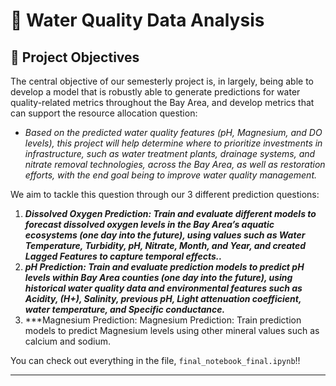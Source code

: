 # 🌊 Water Quality Data Analysis

## 📌 Project Objectives

The central objective of our semesterly project is, in largely, being able to develop a model that is robustly able to generate predictions for water quality-related metrics throughout the Bay Area, and develop metrics that can support the resource allocation question:

- *Based on the predicted water quality features (pH, Magnesium, and DO levels), this project will help determine where to prioritize investments in infrastructure, such as water treatment plants, drainage systems, and nitrate removal technologies, across the Bay Area, as well as restoration efforts, with the end goal being to improve water quality management.*

We aim to tackle this question through our 3 different prediction questions:

1) ***Dissolved Oxygen Prediction: Train and evaluate different models to forecast dissolved oxygen levels in the Bay Area’s aquatic ecosystems (one day into the future), using values such as Water Temperature, Turbidity, pH, Nitrate, Month, and Year, and created Lagged Features to capture temporal effects..***
2) ***pH Prediction: Train and evaluate prediction models to predict pH levels within Bay Area counties (one day into the future), using historical water quality data and environmental features such as Acidity, (H+), Salinity, previous pH, Light attenuation coefficient, water temperature, and Specific conductance.***
3)  ***Magnesium Prediction: Magnesium Prediction: Train prediction models to predict Magnesium levels using other mineral values such as calcium and sodium.

You can check out everything in the file, `final_notebook_final.ipynb`!!

---
